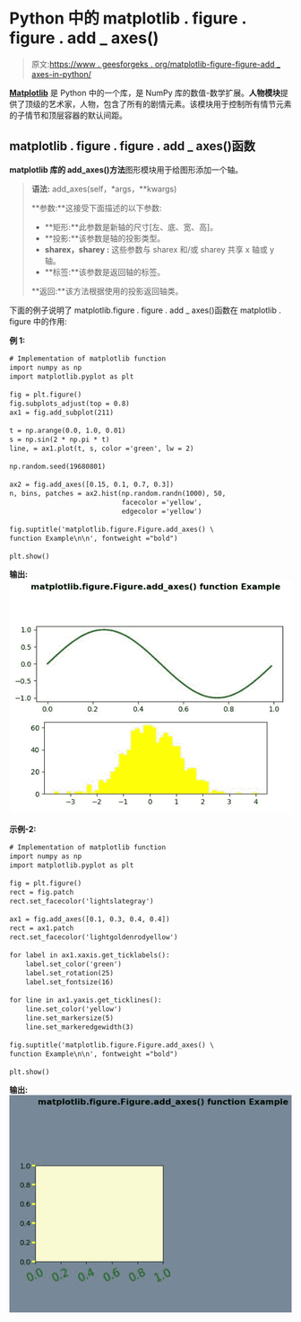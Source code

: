 # Python 中的 matplotlib . figure . figure . add _ axes()

> 原文:[https://www . geesforgeks . org/matplotlib-figure-figure-add _ axes-in-python/](https://www.geeksforgeeks.org/matplotlib-figure-figure-add_axes-in-python/)

**[Matplotlib](https://www.geeksforgeeks.org/python-introduction-matplotlib/)** 是 Python 中的一个库，是 NumPy 库的数值-数学扩展。**人物模块**提供了顶级的艺术家，人物，包含了所有的剧情元素。该模块用于控制所有情节元素的子情节和顶层容器的默认间距。

## matplotlib . figure . figure . add _ axes()函数

**matplotlib 库的 add_axes()方法**图形模块用于给图形添加一个轴。

> **语法:** add_axes(self，*args，**kwargs)
> 
> **参数:**这接受下面描述的以下参数:
> 
> *   **矩形:**此参数是新轴的尺寸[左、底、宽、高]。
> *   **投影:**该参数是轴的投影类型。
> *   **sharex，sharey :** 这些参数与 sharex 和/或 sharey 共享 x 轴或 y 轴。
> *   **标签:**该参数是返回轴的标签。
> 
> **返回:**该方法根据使用的投影返回轴类。

下面的例子说明了 matplotlib.figure . figure . add _ axes()函数在 matplotlib . figure 中的作用:

**例 1:**

```
# Implementation of matplotlib function
import numpy as np
import matplotlib.pyplot as plt

fig = plt.figure()
fig.subplots_adjust(top = 0.8)
ax1 = fig.add_subplot(211)

t = np.arange(0.0, 1.0, 0.01)
s = np.sin(2 * np.pi * t)
line, = ax1.plot(t, s, color ='green', lw = 2)

np.random.seed(19680801)

ax2 = fig.add_axes([0.15, 0.1, 0.7, 0.3])
n, bins, patches = ax2.hist(np.random.randn(1000), 50,
                            facecolor ='yellow',
                            edgecolor ='yellow')

fig.suptitle('matplotlib.figure.Figure.add_axes() \
function Example\n\n', fontweight ="bold")

plt.show()
```

**输出:**
![](img/53e20c896587f65f953b9db3d74d2e27.png)

**示例-2:**

```
# Implementation of matplotlib function
import numpy as np
import matplotlib.pyplot as plt

fig = plt.figure()
rect = fig.patch
rect.set_facecolor('lightslategray')

ax1 = fig.add_axes([0.1, 0.3, 0.4, 0.4])
rect = ax1.patch
rect.set_facecolor('lightgoldenrodyellow')

for label in ax1.xaxis.get_ticklabels():
    label.set_color('green')
    label.set_rotation(25)
    label.set_fontsize(16)

for line in ax1.yaxis.get_ticklines():
    line.set_color('yellow')
    line.set_markersize(5)
    line.set_markeredgewidth(3)

fig.suptitle('matplotlib.figure.Figure.add_axes() \
function Example\n\n', fontweight ="bold")

plt.show()
```

**输出:**
![](img/07d418fd2b76487f9c7d1c3351899436.png)